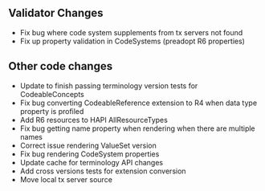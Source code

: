 ## Validator Changes

* Fix bug where code system supplements from tx servers not found
* Fix up property validation in CodeSystems (preadopt R6 properties)

## Other code changes

* Update to finish passing terminology version tests for CodeableConcepts
* Fix bug converting CodeableReference extension to R4 when data type property is profiled
* Add R6 resources to HAPI AllResourceTypes
* Fix bug getting name property when rendering when there are multiple names
* Correct issue rendering ValueSet version
* Fix bug rendering CodeSystem properties
* Update cache for terminology API changes
* Add cross versions tests for extension conversion
* Move local tx server source
